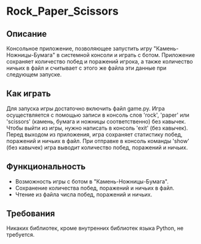 # Rock_Paper_Scissors

## Описание
Консольное приложение, позволяющее запустить игру "Камень-Ножницы-Бумага" в системной консоли и играть с ботом. 
Приложение сохраняет количество побед и поражений игрока, а также количество ничьих в файл и считывает с этого же файла эти данные при следующем запуске.


## Как играть
Для запуска игры достаточно включить файл game.py.
Игра осуществляется с помощью записи в консоль слов 'rock', 'paper' или 'scissors' (камень, бумага и ножницы соответственно) без кавычек.
Чтобы выйти из игры, нужно написать в консоль 'exit' (без кавычек). Перед выходом из приложения, игра сохраняет статистику побед, поражений и ничьих в файл.
При отправке в консоль команды 'show' (без кавычек) игра выводит количество побед, поражений и ничьих.


## Функциональность
- Возможность игры с ботом в "Камень-Ножницы-Бумага".
- Сохранение количества побед, поражений и ничьих в файл.
- Чтение из файла числа побед, поражений и ничьих.

## Требования
Никаких библиотек, кроме внутренних библиотек языка Python, не требуется.